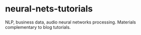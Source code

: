# neural-nets-tutorials
NLP, business data, audio neural networks processing. Materials complementary to blog tutorials.
